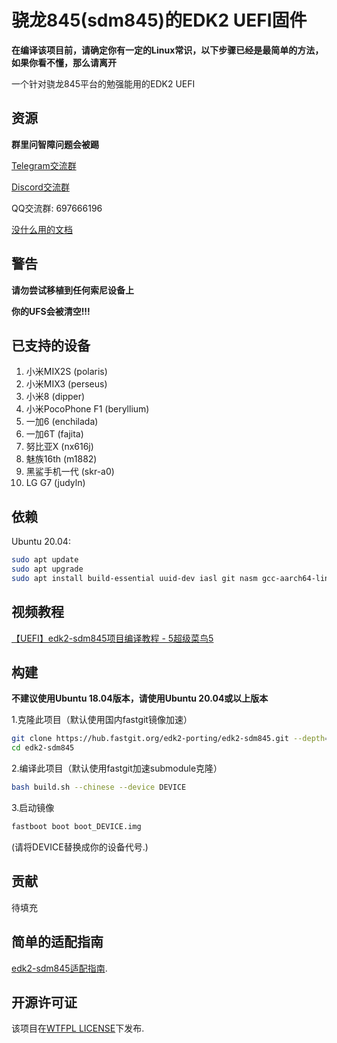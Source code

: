 # 骁龙845(sdm845)的EDK2 UEFI固件

**在编译该项目前，请确定你有一定的Linux常识，以下步骤已经是最简单的方法，如果你看不懂，那么请离开**

一个针对骁龙845平台的勉强能用的EDK2 UEFI

## 资源

**群里问智障问题会被踢**

[Telegram交流群](https://t.me/joinchat/MNjTmBqHIokjweeN0SpoyA)

[Discord交流群](https://discord.gg/XXBWfag)

QQ交流群: 697666196

[没什么用的文档](https://renegade-doc.readthedocs.io/zh_CN/latest/index.html)

## 警告

**请勿尝试移植到任何索尼设备上**

**你的UFS会被清空!!!**

## 已支持的设备

1. 小米MIX2S        (polaris)
2. 小米MIX3         (perseus)
3. 小米8            (dipper)
4. 小米PocoPhone F1 (beryllium)
5. 一加6            (enchilada)
6. 一加6T           (fajita)
7. 努比亚X          (nx616j)
8. 魅族16th         (m1882)
9. 黑鲨手机一代     (skr-a0)
10. LG G7           (judyln)

## 依赖

Ubuntu 20.04:

```bash
sudo apt update
sudo apt upgrade
sudo apt install build-essential uuid-dev iasl git nasm gcc-aarch64-linux-gnu abootimg python3-distutils python3-pil python3-git
```

## 视频教程

[【UEFI】edk2-sdm845项目编译教程 - 5超级菜鸟5](https://www.bilibili.com/video/BV1ab4y197e7)

## 构建

**不建议使用Ubuntu 18.04版本，请使用Ubuntu 20.04或以上版本**

1.克隆此项目（默认使用国内fastgit镜像加速）

```bash
git clone https://hub.fastgit.org/edk2-porting/edk2-sdm845.git --depth=1
cd edk2-sdm845
```

2.编译此项目（默认使用fastgit加速submodule克隆）

```bash
bash build.sh --chinese --device DEVICE
```

3.启动镜像

```bash
fastboot boot boot_DEVICE.img
```

(请将DEVICE替换成你的设备代号.)

## 贡献

待填充

## 简单的适配指南

[edk2-sdm845适配指南](https://renegade-doc.readthedocs.io/zh_CN/latest/edk2/port.html).

## 开源许可证

该项目在[WTFPL LICENSE](http://www.wtfpl.net/)下发布.

